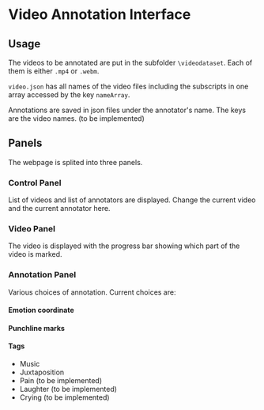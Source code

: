 # Video Annotation Interface

## Usage

The videos to be annotated are put in the subfolder `\videodataset`. Each of them is either `.mp4` or `.webm`.

`video.json` has all names of the video files including the subscripts in one array accessed by the key `nameArray`.

Annotations are saved in json files under the annotator's name. The keys are the video names. (to be implemented)

## Panels
The webpage is splited into three panels.
### Control Panel
List of videos and list of annotators are displayed. Change the current video and the current annotator here.
### Video Panel
The video is displayed with the progress bar showing which part of the video is marked.
### Annotation Panel
Various choices of annotation. Current choices are:
#### Emotion coordinate
#### Punchline marks
#### Tags
- Music
- Juxtaposition
- Pain (to be implemented)
- Laughter (to be implemented)
- Crying (to be implemented)

